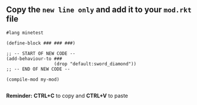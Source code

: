 ## Copy the `new line only` and add it to your `mod.rkt` file

```
#lang minetest

(define-block ### ### ###)

;; -- START OF NEW CODE --
(add-behaviour-to ###
                  (drop "default:sword_diamond"))
;; -- END OF NEW CODE --
        
(compile-mod my-mod)
        
```
**Reminder:**  **CTRL+C** to copy and **CTRL+V** to paste
